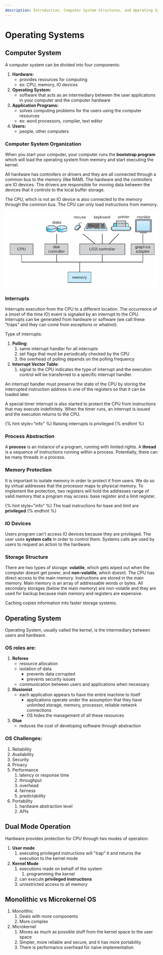 ```yaml
---
description: Introduction, Computer System Structures, and Operating System Structures
---
```


# Operating Systems

## Computer System

A computer system can be divided into four components:&#x20;

1. **Hardware:**
   * provides resources for computing&#x20;
   * ex: CPU, memory, IO devices
2. **Operating System:**
   * software that acts as an intermediary between the user applications in your computer and the computer hardware&#x20;
3. **Application Programs:**
   * solves computing problems for the users using the computer resources
   * ex: word processors, compiler, text editor
4. **Users:**
   * people, other computers

### Computer System Organization&#x20;

When you start your computer, your computer runs the **bootstrap program** which will load the operating system from memory and start executing the kernel.&#x20;

All hardware has controllers or drivers and they are all connected through a common bus to the memory (like RAM). The hardware and the controllers are IO devices. The drivers are responsible for moving data between the devices that it controls to the local buffer storage.

The CPU, which is not an IO device is also connected to the memory through the common bus. The CPU can only load instructions from memory.

![](<../.gitbook/assets/image (14).png>)

### Interrupts&#x20;

Interrupts execution from the CPU to a different location. The occurrence of a (most of the time IO) event is signaled by an interrupt to the CPU. Interrupts can be generated from hardware or software (we call these "traps" and they can come from exceptions or whatnot).

Type of interrupts:

1. **Polling**:&#x20;
   1. same interrupt handler for all interrupts
   2. set flags that must be periodically checked by the CPU
   3. the overhead of polling depends on the polling frequency
2. **Interrupt Vector Table**:&#x20;
   1. signal to the CPU indicates the type of interrupt and the execution control will be transferred to a specific interrupt handler.

An interrupt handler must preserve the state of the CPU by storing the interrupted instruction address in one of the registers so that it can be loaded later.&#x20;

A special timer interrupt is also started to protect the CPU from instructions that may execute indefinitely. When the timer runs, an interrupt is issued and the execution returns to the CPU.

{% hint style="info" %}
Raising interrupts is privileged
{% endhint %}

### Process Abstraction

A **process** is an instance of a program, running with limited rights. A **thread** is a sequence of instructions running within a process. Potentially, there can be many threads in a process.

### Memory Protection

It is important to isolate memory in order to protect it from users. We do so by virtual addresses that the processor maps to physical memory. To implement the protection, two registers will hold the addresses range of valid memory that a program may access: base register and a limit register.&#x20;

{% hint style="info" %}
The load instructions for base and limit are **privileged**
{% endhint %}

### IO Devices

Users program can't access IO devices because they are privileged. The user uses **system calls** in order to control them. Systems calls are used by users to request an action to the hardware.

### Storage Structure

There are two types of storage: **volatile**, which gets wiped out when the computer doesnt get power, and **non-volatile**, which doesnt. The CPU has direct access to the main memory. Instructions are stored in the main memory. Main memory is an array of addressable words or bytes. All secondary storages (below the main memory) are non-volatile and they are used for backup because main memory and registers are expensive.

Caching copies information into faster storage systems.&#x20;



## Operating System

Operating System, usually called the kernel, is the intermediary between users and hardware.&#x20;

### OS roles are:

1. **Referee**
   * resource allocation&#x20;
   * isolation of data
     * prevents data corrupted&#x20;
     * prevents security issues&#x20;
   * communication between users and applications when necessary
2. **Illusionist**&#x20;
   * each application appears to have the entire machine to itself
     * applications operate under the assumption that they have unlimited storage, memory, processor, reliable network connections
     * OS hides the management of all these resources&#x20;
3. **Glue**
   * reduces the cost of developing software through abstraction

### OS Challenges:

1. Reliability
2. Availability&#x20;
3. Security&#x20;
4. Privacy
5. Performance
   1. latency or response time
   2. throughput
   3. overhead
   4. fairness&#x20;
   5. predictability&#x20;
6. Portability
   1. hardware abstraction level&#x20;
   2. APIs

## Dual Mode Operation

Hardware provides protection for CPU through two modes of operation:

1. **User mode**
   1. executing privileged instructions will "trap" it and returns the execution to the kernel mode
2. **Kernel Mode**
   1. executions made on behalf of the system
      1. programming the kernel
   2. can execute **privileged instructions**
   3. unrestricted access to all memory

## Monolithic vs Microkernel OS

1. Monolithic&#x20;
   1. Deals with more components
   2. More complex
2. Microkernel&#x20;
   1. Moves as much as possible stuff from the kernel space to the user space
   2. Simpler, more reliable and secure, and it has more portability
   3. There is performance overhead for naive implementation

